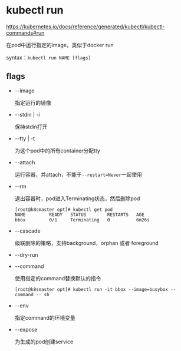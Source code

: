 # kubectl  run

https://kubernetes.io/docs/reference/generated/kubectl/kubectl-commands#run

在pod中运行指定的image，类似于docker run

syntax：`kubectl run NAME [flags]  `

## flags

- --image

  指定运行的镜像

- --stdin | -i

  保持stdin打开

- --tty | -t

  为这个pod中的所有container分配tty

- --attach

  运行容器，并attach，不能于`--restart=Never`一起使用

- --rm

  退出容器时，pod进入Terminating状态，然后删除pod

  ```
  [root@k8smaster opt]# kubectl get pod
  NAME         READY   STATUS        RESTARTS   AGE
  bbox         0/1     Terminating   0          6m26s
  
  ```

- --cascade

  级联删除的策略，支持background，orphan 或者 foreground

- --dry-run

- --command

  使用指定的command替换默认的指令

  ```
  [root@k8smaster opt]# kubectl run -it bbox --image=busybox --command -- sh
  ```

- --env

  指定command的环境变量

- --expose

  为生成的pod创建service









